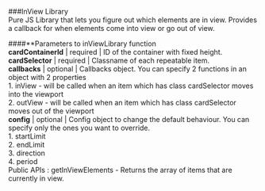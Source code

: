 ###InView Library  
Pure JS Library that lets you figure out which elements are in view.
Provides a callback for when elements come into view or go out of view.

####**Parameters to inViewLibrary function  
   **cardContainerId** | required | ID of the container with fixed height.  
   **cardSelector**    | required | Classname of each repeatable item.  
   **callbacks**       | optional | Callbacks object. You can specify 2 functions in an object with 2 properties  
                                1. inView - will be called when an item which has class cardSelector moves into the viewport  
                                2. outView - will be called when an item which has class cardSelector moves out of the viewport  
   **config**          | optional | Config object to change the default behaviour. You can specify only the ones you want to override.  
                                1. startLimit  
                                2. endLimit  
                                3. direction  
                                4. period  
    Public APIs : getInViewElements - Returns the array of items that are currently in view.  
